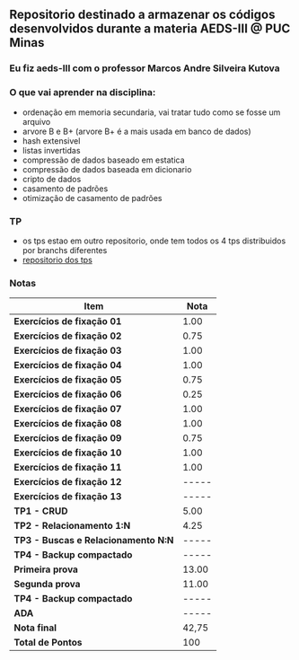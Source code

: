 ## Repositorio destinado a armazenar os códigos desenvolvidos durante a materia AEDS-III @ PUC Minas

### Eu fiz aeds-III com o professor Marcos Andre Silveira Kutova

### O que vai aprender na disciplina:
- ordenação em memoria secundaria, vai tratar tudo como se fosse um arquivo
- arvore B e B+ (arvore B+ é a mais usada em banco de dados)
- hash extensivel
- listas invertidas
- compressão de dados baseado em estatica
- compressão de dados baseada em dicionario
- cripto de dados
- casamento de padrões
- otimização de casamento de padrões

### TP
- os tps estao em outro repositorio, onde tem todos os 4 tps distribuidos por branchs diferentes
- [repositorio dos tps](https://github.com/giusfds/TP-AEDS-III)


### Notas

| **Item**                                | **Nota**  |
|-----------------------------------------|-----------|
| **Exercícios de fixação 01**            | 1.00      |
| **Exercícios de fixação 02**            | 0.75      |
| **Exercícios de fixação 03**            | 1.00      |
| **Exercícios de fixação 04**            | 1.00      |
| **Exercícios de fixação 05**            | 0.75      |
| **Exercícios de fixação 06**            | 0.25      |
| **Exercícios de fixação 07**            | 1.00      |
| **Exercícios de fixação 08**            | 1.00      |
| **Exercícios de fixação 09**            | 0.75      |
| **Exercícios de fixação 10**            | 1.00      |
| **Exercícios de fixação 11**            | 1.00      |
| **Exercícios de fixação 12**            | -----     |
| **Exercícios de fixação 13**            | -----     |
| **TP1 - CRUD**                          | 5.00      |
| **TP2 - Relacionamento 1:N**            | 4.25      |
| **TP3 - Buscas e Relacionamento N:N**   | -----     |
| **TP4 - Backup compactado**             | -----     |
| **Primeira prova**                      | 13.00     |
| **Segunda prova**                       | 11.00     |
| **TP4 - Backup compactado**             | -----     |
| **ADA**                                 | -----     |
| **Nota final**                          | 42,75     |
|**Total de Pontos**                      | 100       |